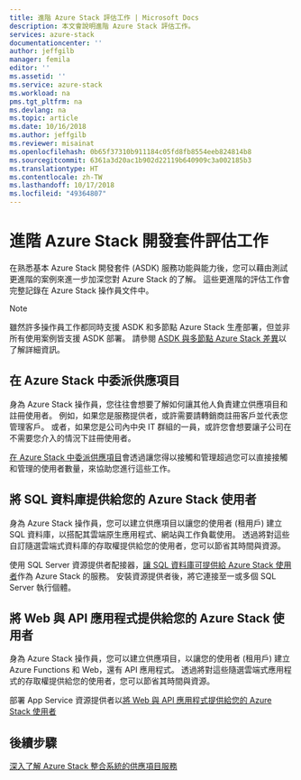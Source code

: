 ```yaml
---
title: 進階 Azure Stack 評估工作 | Microsoft Docs
description: 本文會說明進階 Azure Stack 評估工作。
services: azure-stack
documentationcenter: ''
author: jeffgilb
manager: femila
editor: ''
ms.assetid: ''
ms.service: azure-stack
ms.workload: na
pms.tgt_pltfrm: na
ms.devlang: na
ms.topic: article
ms.date: 10/16/2018
ms.author: jeffgilb
ms.reviewer: misainat
ms.openlocfilehash: 0b65f37310b911184c05fd8fb8554eeb824814b8
ms.sourcegitcommit: 6361a3d20ac1b902d22119b640909c3a002185b3
ms.translationtype: HT
ms.contentlocale: zh-TW
ms.lasthandoff: 10/17/2018
ms.locfileid: "49364807"
---
```

# <a name="advanced-azure-stack-development-kit-evaluation-tasks"></a>進階 Azure Stack 開發套件評估工作
在熟悉基本 Azure Stack 開發套件 (ASDK) 服務功能與能力後，您可以藉由測試更進階的案例來進一步加深您對 Azure Stack 的了解。 這些更進階的評估工作會完整記錄在 Azure Stack 操作員文件中。

> [!NOTE]
> 雖然許多操作員工作都同時支援 ASDK 和多節點 Azure Stack 生產部署，但並非所有使用案例皆支援 ASDK 部署。 請參閱 [ASDK 與多節點 Azure Stack 差異](asdk-what-is.md#asdk-and-multi-node-azure-stack-differences)以了解詳細資訊。

## <a name="delegate-offers-in-azure-stack"></a>在 Azure Stack 中委派供應項目
身為 Azure Stack 操作員，您往往會想要了解如何讓其他人負責建立供應項目和註冊使用者。 例如，如果您是服務提供者，或許需要請轉銷商註冊客戶並代表您管理客戶。 或者，如果您是公司內中央 IT 群組的一員，或許您會想要讓子公司在不需要您介入的情況下註冊使用者。

[在 Azure Stack 中委派供應項目](.\.\azure-stack-delegated-provider.md)會透過讓您得以接觸和管理超過您可以直接接觸和管理的使用者數量，來協助您進行這些工作。 

## <a name="make-sql-databases-available-to-your-azure-stack-users"></a>將 SQL 資料庫提供給您的 Azure Stack 使用者
身為 Azure Stack 操作員，您可以建立供應項目以讓您的使用者 (租用戶) 建立 SQL 資料庫，以搭配其雲端原生應用程式、網站與工作負載使用。 透過將對這些自訂隨選雲端式資料庫的存取權提供給您的使用者，您可以節省其時間與資源。 

使用 SQL Server 資源提供者配接器，[讓 SQL 資料庫可提供給 Azure Stack 使用者](.\.\azure-stack-tutorial-sql-server.md)作為 Azure Stack 的服務。 安裝資源提供者後，將它連接至一或多個 SQL Server 執行個體。

## <a name="make-web-and-api-apps-available-to-your-azure-stack-users"></a>將 Web 與 API 應用程式提供給您的 Azure Stack 使用者
身為 Azure Stack 操作員，您可以建立供應項目，以讓您的使用者 (租用戶) 建立 Azure Functions 和 Web，還有 API 應用程式。 透過將對這些隨選雲端式應用程式的存取權提供給您的使用者，您可以節省其時間與資源。

部署 App Service 資源提供者以[將 Web 與 API 應用程式提供給您的 Azure Stack 使用者](.\.\azure-stack-tutorial-app-service.md)

## <a name="next-steps"></a>後續步驟
[深入了解 Azure Stack 整合系統的供應項目服務](.\.\azure-stack-offer-services-overview.md)